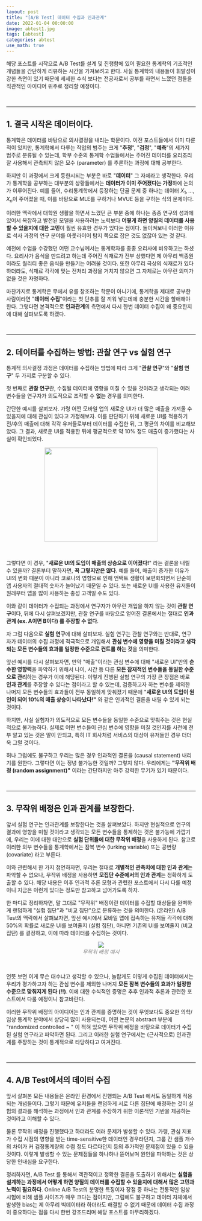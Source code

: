 ```yaml
---
layout: post
title: "[A/B Test] 데이터 수집과 인과관계"
date: 2022-01-04 00:00:00
image: abtest1.jpg
tags: [abtest]
categories: abtest
use_math: true
---
```




해당 포스트를 시작으로 A/B Test를 설계 및 진행함에 있어 필요한 통계학의 기초적인 개념들을 간단하게 리뷰하는 시간을 가져보려고 한다. 사실 통계학의 내용들이 휘발성이 강한 측면이 있기 때문에 세세한 수식 보다는 전공자로서 공부를 하면서 느꼈던 점들을 직관적인 아이디어 위주로 정리할 예정이다.



&nbsp;

---

## 1. 결국 시작은 데이터이다.

통계학은 데이터를 바탕으로 의사결정을 내리는 학문이다. 이전 포스트들에서 이미 다룬적이 있지만, 통계학에서 다루는 작업의 범주는 크게 "**추정**", "**검정**", "**예측**"의 세가지 범주로 분류될 수 있는데, 학부 수준의 통계학 수업들에서는 주어진 데이터를 요리조리 잘 사용해서 관측되지 않은 모수 (parameter) 를 추론하는 과정에 대해 공부한다. 

하지만 이 과정에서 크게 등한시되는 부분은 바로 "**데이터**" 그 자체라고 생각한다. 우리가 통계학을 공부하는 대부분의 상황들에서는 **데이터가 이미 주어졌다는 가정**하에 논의가 이루어진다. 예를 들어, 수리통계학에서 등장하는 단골 문제 중 하나는 데이터 $X_1, \dots, X_n$이 주어졌을 때, 이를 바탕으로 MLE를 구하거나 MVUE 등을 구하는 식의 문제이다. 

이러한 맥락에서 대학원 생활을 하면서 느꼈던 큰 부분 중에 하나는 종종 연구의 성과에 있어서 복잡하고 발전된 모델을 사용하려는 노력보다 **어떻게 하면 양질의 데이터를 사용할 수 있을지에 대한 고민**이 훨씬 유효한 경우가 있다는 점이다. 돌이켜보니 이러한 이유로 석사 과정의 연구 분야를 아웃라이어 탐지 쪽으로 잡은 것도 없잖아 있는 것 같다. 

예전에 수업을 수강했던 어떤 교수님께서는 통계학자를 종종 요리사에 비유하고는 하셨다. 요리사가 음식을 만드려고 하는데 주어진 식재료가 전부 상했다면 제 아무리 백종원이라도 퀄리티 좋은 음식을 만들기는 어려울 것이다. 또한 아무리 극상의 식재료가 있다 하더라도, 식재료 각각에 맞는 전처리 과정을 거치지 않으면 그 자체로는 아무런 의미가 없을 것은 자명하다. 

마찬가지로 통계학은 무에서 유를 창조하는 학문이 아니기에, 통계학을 제대로 공부한 사람이라면 "**데이터 수집**"이라는 첫 단추를 잘 끼워 넣는데에 충분한 시간을 할애해야 한다. 그렇다면 본격적으로 **인과관계**의 측면에서 다시 한번 데이터 수집이 왜 중요한지에 대해 살펴보도록 하겠다.

&nbsp;

---

## 2. 데이터를 수집하는 방법: 관찰 연구 vs 실험 연구

통계적 의사결정 과정은 데이터를 수집하는 방법에 따라 크게 "**관찰 연구**"와 "**실험 연구**" 두 가지로 구분할 수 있다. 

첫 번째로 **관찰 연구**란, 수집될 데이터에 영향을 미칠 수 있을 것이라고 생각되는 여러 변수들을 연구자가 의도적으로 조작할 수 **없는** 경우를 의미한다. 

간단한 예시를 살펴보자. 가령 어떤 모바일 앱의 새로운 UI가 더 많은 매출을 가져올 수 있을지에 대해 관심이 있다고 가정해보자. 이를 판단하기 위해 새로운 UI를 적용하기 전/후의 매출에 대해 각각 유저들로부터 데이터를 수집한 뒤, 그 평균의 차이를 비교해보았다. 그 결과, 새로운 UI를 적용한 뒤에 평균적으로 약 10% 정도 매출이 증가했다는 사실이 확인되었다. 

<center>
  <img src="{{site.baseurl}}/images/abtest/1.png" width=300 height=250/> 
</center>

&nbsp;

그렇다면 이 경우, "**새로운 UI의 도입이 매출의 상승으로 이어졌다!**" 라는 결론을 내릴 수 있을까? 결론부터 말하자면, **꼭 그렇지만은 않다**. 예를 들어, 매출이 증가한 이유가 UI의 변화 때문이 아니라 코로나의 영향으로 인해 언택트 생활이 보편화되면서 단순히 앱 사용자의 절대적 숫자가 늘어났기 때문일 수 있다. 또는 새로운 UI를 사용한 유저들이 원래부터 앱을 많이 사용하는 충성 고객일 수도 있다.

이와 같이 데이터가 수집되는 과정에서 연구자가 아무런 개입을 하지 않는 것이 **관찰 연구**이다, 뒤에 다시 살펴보겠지만, 관찰 연구를 바탕으로 얻어진 결론에서는 절대로 **인과 관계 (ex. A이면 B이다) 를 주장할 수 없다**.

자 그럼 다음으로 **실험 연구**에 대해 살펴보자. 실험 연구는 관찰 연구와는 반대로, 연구자가 데이터의 수집 과정에 적극적으로 개입해서 **관심 변수에 영향을 미칠 것이라고 생각되는 모든 변수들의 효과를 일정한 수준으로 컨트롤 하는 것**을 의미한다. 

앞선 예시를 다시 살펴보자면, 만약 "매출"이라는 관심 변수에 대해 "새로운 UI"만의 **순수한 영향력**을 파악하기 위해서 나이, 시간 등 다른 **모든 잠재적인 변수들을 동일한 수준으로 관리**하는 경우가 이에 해당된다. 이렇게 진행된 실험 연구의 가장 큰 장점은 바로 **인과 관계**를 주장할 수 있다는 점이라고 할 수 있는데, 검증하고자 하는 변수를 제외한 나머지 모든 변수들의 효과들이 전부 동일하게 맞춰졌기 때문에 "**새로운 UI의 도입이 원인이 되어 10%의 매출 상승이 나타났다!"** 와 같은 인과적인 결론을 내릴 수 있게 되는 것이다.

하지만, 사실 실험자가 의도적으로 모든 변수들을 동일한 수준으로 맞춰주는 것은 현실적으로 불가능하다. 실제로 어떤 변수들이 관심 변수에 영향을 미칠 것인지를 사전에 전부 알고 있는 것은 말이 안되고, 특히 IT 회사처럼 서비스의 대상이 유저들인 경우 더더욱 그럴 것이다. 

허나 그럼에도 불구하고 우리는 많은 경우 인과적인 결론을 (causal statement) 내리기를 원한다. 그렇다면 이는 정녕 불가능한 것일까? 그렇지 않다. 우리에게는 **"무작위 배정 (random assignment)"** 이라는 간단하지만 아주 강력한 무기가 있기 때문이다.

&nbsp;

---

## 3. 무작위 배정은 인과 관계를 보장한다.

앞서 실험 연구는 인과관계를 보장한다는 것을 살펴보았다. 하지만 현실적으로 연구의 결과에 영향을 미칠 것이라고 생각되는 모든 변수들을 통제하는 것은 불가능에 가깝기에, 우리는 이에 대한 대안으로 **실험 단위들에 대한 무작위 배정**을 사용하게 된다. 참고로 이러한 외부 변수들을 통계학에서는 잠복 변수 (lurking variable) 또는 공변량 (covariate) 라고 부른다.

이와 관련해서 한 가지 첨언하자면, 우리는 절대로 **개별적인 관측치에 대한 인과 관계**는 파악할 수 없으나, 무작위 배정을 사용하면 **모집단 수준에서의 인과 관계**는 정확하게 도출할 수 있다. 해당 내용은 이후 인과적 추론 모형과 관련한 포스트에서 다시 다룰 예정이니 지금은 이런게 있다는 정도만 참고하고 넘어가도록 하자.

한 마디로 정리하자면, 말 그대로 "무작위" 배정이란 데이터를 수집할 대상들을 완벽하게 랜덤하게 "실험 집단"과 "비교 집단"으로 분류하는 것을 의미한다. (온라인) A/B Test의 맥락에서 살펴보자면, 앞선 예시에서 모바일 앱에 접속하는 유저들 각각에 대해 50%의 확률로 새로운 UI를 보여줄지 (실험 집단), 아니면 기존의 UI를 보여줄지 (비교 집단) 를 결정하고, 이에 따라 데이터를 수집하는 것이다.

<center>
  <img src="{{site.baseurl}}/images/abtest/2.png"/> 
 <br>
 <em><span style="color:grey">무작위 배정 예시</span></em>
</center>

&nbsp;

언뜻 보면 이게 무슨 대수냐고 생각할 수 있으나, 놀랍게도 이렇게 수집된 데이터에서는 우리가 평가하고자 하는 관심 변수를 제외한 나머지 **모든 잠복 변수들의 효과가 일정한 수준으로 맞춰지게 된다 (!!)**. 이에 대한 수식적인 증명은 추후 인과적 추론과 관련한 포스트에서 다룰 예정이니 참고바란다.

이러한 무작위 배정의 아이디어는 인과 관계를 증명하는 것이 무엇보다도 중요한 의학/임상 통계학 분야에서 상당히 많이 사용되는데, 어떤 논문의 abstract 부분에 "randomized controlled ~ " 이 적혀 있으면 무작위 배정을 바탕으로 데이터가 수집된 실험 연구라고 파악하면 된다. 그리고 이러한 실험 연구에서는 (근사적으로) 인과관계를 주장하는 것이 통계적으로 타당하다고 여겨진다.

&nbsp;

---

## 4. A/B Test에서의 데이터 수집

앞서 살펴본 모든 내용들은 온라인 환경에서 진행되는 A/B Test 에서도 동일하게 적용되는 개념들이다. 그렇기 때문에 유저들을 랜덤하게 서로 다른 집단에 배정하는 것이 실험의 결과를 해석하는 과정에서 인과 관계를 주장하기 위한 이론적인 기반을 제공하는 것이라고 이해할 수 있다. 

물론 무작위 배정을 진행했다고 하더라도 여러 문제가 발생할 수 있다. 가령, 관심 지표가 수집 시점의 영향을 받는 time-sensitive한 데이터인 경우라던지, 그룹 간 샘플 개수의 차이가 커 검정통계량의 수렴 정도 다르다던지 등의 추가적인 문제점이 있을 수 있을 것이다. 이렇게 발생할 수 있는 문제점들을 하나하나 뜯어보며 원인을 파악하는 것은 상당한 인내심을 요구한다.

정리하자면, A/B Test 를 통해서 객관적이고 정확한 결론을 도출하기 위해서는 **실험을 설계하는 과정에서 어떻게 하면 양질의 데이터를 수집할 수 있을지에 대해서 많은 고민과 노력이 필요하다**. Online A/B Test의 분명한 특징이자 장점 중 하나는 전통적인 임상 시험에 비해 샘플 사이즈가 매우 크다는 점이지만, 그럼에도 불구하고 데이터 자체에서 발생한 bias는 제 아무리 빅데이터라 하더라도 해결할 수 없기 때문에 데이터 수집 과정이 중요하다는 점을 다시 한번 강조드리며 해당 포스트를 마무리하겠다.



&nbsp;
